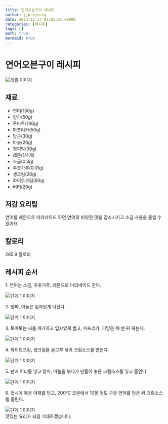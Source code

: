 ```yaml
---
title: 연어오븐구이 레시피
author: jjprojectg
date: 2023-12-17 03:01:01 +0000
categories: [레시피]
tags: []
math: true
mermaid: true
---
```

<meta name="og:type" content="website"/>
<meta charset="UTF-8"/>
<div class="header">
  <h1>연어오븐구이 레시피</h1>
</div>

<div class="container my-4">
  <div class="row">
    <div class="col-12 col-md-6">
      <div class="recipe-image">
        <img src="http://www.foodsafetykorea.go.kr/uploadimg/cook/10_00571_2.png" class="step-image" alt="최종 이미지"/>
      </div>
    </div>
    <div class="col-12 col-md-6">
      <div class="ingredients">
        <h2>재료</h2>
        <ul class="card">
          <li> 연어(150g) </li>
          <li>  양파(50g) </li>
          <li>  토마토(100g) </li>
          <li>  파프리카(50g) </li>
          <li> 당근(30g) </li>
          <li>  마늘(20g) </li>
          <li>  청피망(30g) </li>
          <li>  레몬(1/4개) </li>
          <li>  소금(0.3g) </li>
          <li> 후춧가루(0.01g) </li>
          <li>  생크림(20g) </li>
          <li>  화이트크림(50g) </li>
          <li>  버터(20g) </li>
</ul>
      </div>
    </div>
    <div class="col-12 col-md-6">
      <div class="ingredients">
        <h2>저감 요리팁</h2>
        <div class="card"> 
          <p>
            연어를 레몬으로 마리네이드 하면 연어의 비릿한 맛을 감소시키고 소금 사용을 줄일 수 있어요.
          </p>
        </div>
      </div>
      <div class="ingredients">
        <h2>칼로리</h2>
        <div class="card"> 
          <p>
            285.9 칼로리
          </p>
        </div>
      </div>
    </div>
  </div>

  <h2 class="my-4">레시피 순서</h2>
  <div class="card recipe-card">
    <div class="card-body recipe-step">
      <p class="card-text step-description">1. 연어는 소금, 후춧가루, 레몬으로
마리네이드 한다.</p>
      <img src="http://www.foodsafetykorea.go.kr/uploadimg/cook/20_00571_1.png" alt="단계 1 이미지" class="step-image"/>
    </div>
  </div>
  <div class="card recipe-card">
    <div class="card-body recipe-step">
      <p class="card-text step-description">2. 양파, 마늘은 입자있게 다진다.</p>
      <img src="http://www.foodsafetykorea.go.kr/uploadimg/cook/20_00571_2.png" alt="단계 1 이미지" class="step-image"/>
    </div>
  </div>
  <div class="card recipe-card">
    <div class="card-body recipe-step">
      <p class="card-text step-description">3. 토마토는 씨를 제거하고 입자있게
썰고, 파프리카, 피망은 채 썬 뒤
볶는다.</p>
      <img src="http://www.foodsafetykorea.go.kr/uploadimg/cook/20_00571_3.png" alt="단계 1 이미지" class="step-image"/>
    </div>
  </div>
  <div class="card recipe-card">
    <div class="card-body recipe-step">
      <p class="card-text step-description">4. 화이트크림, 생크림을 골고루 섞어
크림소스를 만든다.</p>
      <img src="http://www.foodsafetykorea.go.kr/uploadimg/cook/20_00571_4.png" alt="단계 1 이미지" class="step-image"/>
    </div>
  </div>
  <div class="card recipe-card">
    <div class="card-body recipe-step">
      <p class="card-text step-description">5. 팬에 버터를 넣고 양파, 마늘을 볶다가
만들어 놓은 크림소스를 넣고 졸인다.</p>
      <img src="http://www.foodsafetykorea.go.kr/uploadimg/cook/20_00571_5.png" alt="단계 1 이미지" class="step-image"/>
    </div>
  </div>
  <div class="card recipe-card">
    <div class="card-body recipe-step">
      <p class="card-text step-description">6. 접시에 볶은 야채를 담고, 200℃
오븐에서 10분 정도 구운 연어를 담은
뒤 크림소스를 올린다.</p>
      <img src="http://www.foodsafetykorea.go.kr/uploadimg/cook/20_00571_6.png" alt="단계 1 이미지" class="step-image"/>
    </div>
  </div>

</div>
맛있는 요리가 되길 기대하겠습니다.

